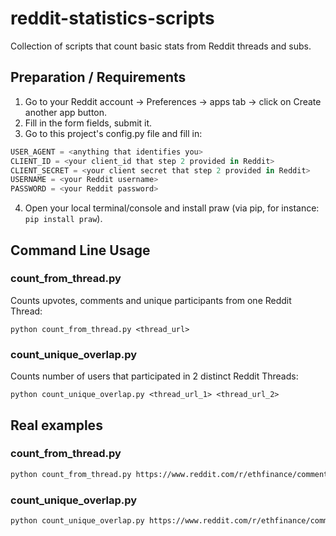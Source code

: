 # reddit-statistics-scripts
Collection of scripts that count basic stats from Reddit threads and subs.

## Preparation / Requirements
1. Go to your Reddit account -> Preferences -> apps tab -> click on Create another app button.
2. Fill in the form fields, submit it.
3. Go to this project's config.py file and fill in:
```python
USER_AGENT = <anything that identifies you>
CLIENT_ID = <your client_id that step 2 provided in Reddit>
CLIENT_SECRET = <your client secret that step 2 provided in Reddit>
USERNAME = <your Reddit username>
PASSWORD = <your Reddit password>
```
4. Open your local terminal/console and install praw (via pip, for instance: `pip install praw`).

## Command Line Usage

### count_from_thread.py

Counts upvotes, comments and unique participants from one Reddit Thread:

`python count_from_thread.py <thread_url>`

### count_unique_overlap.py

Counts number of users that participated in 2 distinct Reddit Threads:

`python count_unique_overlap.py <thread_url_1> <thread_url_2>`


## Real examples

### count_from_thread.py

```bash
python count_from_thread.py https://www.reddit.com/r/ethfinance/comments/dftses/daily_general_discussion_october_10_2019/
```

### count_unique_overlap.py

```bash
python count_unique_overlap.py https://www.reddit.com/r/ethfinance/comments/dgaxra/daily_general_discussion_october_11_2019/ https://www.reddit.com/r/ethfinance/comments/dd7caw/devcon_v_megathread_is_live/
```
